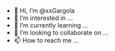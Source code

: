 - 👋 Hi, I’m @xxGargola
- 👀 I’m interested in ...
- 🌱 I’m currently learning ...
- 💞️ I’m looking to collaborate on ...
- 📫 How to reach me ...

<!---
xxGargola/xxGargola is a ✨ special ✨ repository because its `README.md` (this file) appears on your GitHub profile.
You can click the Preview link to take a look at your changes.
--->
